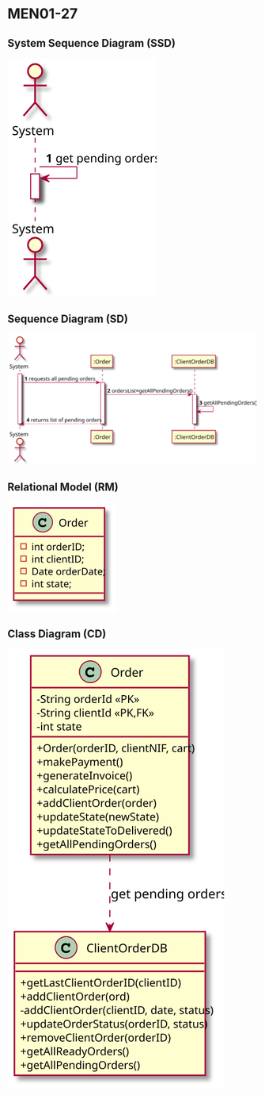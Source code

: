 # MEN01-27 #

## System Sequence Diagram (SSD) ##

![MEN01_27_SSD](MEN01_27_SSD.svg)

## Sequence Diagram (SD) ##

![MEN01_27_SD](MEN01_27_SD.svg)

## Relational Model (RM) ##

![MEN01_27_RM](MEN01_27_RM.svg)

## Class Diagram (CD) ##

![MEN01_27_CD](MEN01_27_CD.svg)